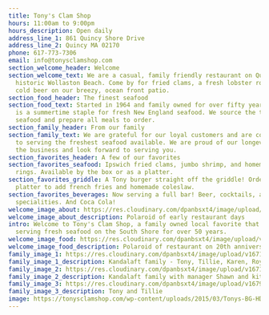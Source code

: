 ```yaml
---
title: Tony's Clam Shop
hours: 11:00am to 9:00pm
hours_description: Open daily
address_line_1: 861 Quincy Shore Drive
address_line_2: Quincy MA 02170
phone: 617-773-7306
email: info@tonysclamshop.com
section_welcome_header: Welcome
section_welcome_text: We are a casual, family friendly restaurant on Quincy’s
  historic Wollaston Beach. Come by for fried clams, a fresh lobster roll, and a
  cold beer on our breezy, ocean front patio.
section_food_header: The finest seafood
section_food_text: Started in 1964 and family owned for over fifty years, Tony’s
  is a summertime staple for fresh New England seafood. We source the top local
  seafood and prepare all meals to order.
section_family_header: From our family
section_family_text: We are grateful for our loyal customers and are committed
  to serving the freshest seafood available. We are proud of our longevity in
  the business and look forward to serving you.
section_favorites_header: A few of our favorites
section_favorites_seafood: Ipswich fried clams, jumbo shrimp, and homemade onion
  rings. Available by the box or as a platter.
section_favorites_griddle: A Tony burger straight off the griddle! Order as a
  platter to add french fries and homemade coleslaw.
section_favorites_beverages: Now serving a full bar! Beer, cocktails, and frozen
  specialities. And Coca Cola!
welcome_image_about: https://res.cloudinary.com/dpanbsxt4/image/upload/v1671305089/Tonys/welcome_crop_kir9c6.png
welcome_image_about_description: Polaroid of early restaurant days
intro: Welcome to Tony's Clam Shop, a family owned local favorite that has been
  serving fresh seafood on the South Shore for over 50 years.
welcome_image_food: https://res.cloudinary.com/dpanbsxt4/image/upload/v1671305096/Tonys/finest_crop_oqhgjx.png
welcome_image_food_description: Polaroid of restaurant on 20th anniversary
family_image_1: https://res.cloudinary.com/dpanbsxt4/image/upload/v1671305235/Tonys/family_2_rr7xry.png
family_image_1_description: Kandalaft family - Tony, Tillie, Karen, Roy, Gary
family_image_2: https://res.cloudinary.com/dpanbsxt4/image/upload/v1671305235/Tonys/family_4_khlihn.png
family_image_2_description: Kandalaft family with manager Shawn and kitchen lead cook Hakim
family_image_3: https://res.cloudinary.com/dpanbsxt4/image/upload/v1679241224/thethe_jido_slxj6t.png
family_image_3_description: Tony and Tillie
image: https://tonysclamshop.com/wp-content/uploads/2015/03/Tonys-BG-HDR-e1433614147945.jpg
---
```

